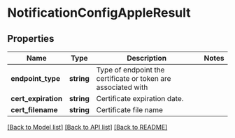 # NotificationConfigAppleResult

## Properties
Name | Type | Description | Notes
------------ | ------------- | ------------- | -------------
**endpoint_type** | **string** | Type of endpoint the certificate or token are associated with | 
**cert_expiration** | **string** | Certificate expiration date. | 
**cert_filename** | **string** | Certificate file name | 

[[Back to Model list]](../README.md#documentation-for-models) [[Back to API list]](../README.md#documentation-for-api-endpoints) [[Back to README]](../README.md)

